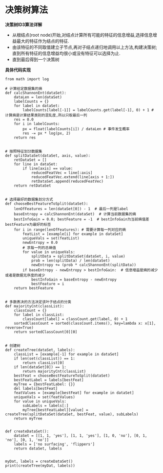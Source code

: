 # 决策树算法

**决策树ID3算法详解**
* 从根结点(root node)开始,对结点计算所有可能的特征的信息增益,选择信息增益最大的特征作为结点的特征.
* 由该特征的不同取值建立子节点,再对子结点递归地调用以上方法,构建决策树;直到所有特征的信息增益均很小或没有特征可以选择为止.
* 直到最后得到一个决策树

**具体代码实现**

    from math import log

    # 计算给定数据集的熵
    def calcShannonEnt(dataSet):
        dataLen = len(dataSet)
        labelCounts = {}
        for label in dataSet:
            labelCounts[label[-1]] = labelCounts.get(label[-1], 0) + 1 # 计算熵是计算结果类别的混乱度,所以只取最后一列
        res = 0.0
        for i in labelCounts:
            px = float(labelCounts[i]) / dataLen # 事件发生概率
            res -= px * log(px, 2)
        return res


    # 按照特征划分数据集
    def splitDataSet(dataSet, axis, value):
        retDataSet = []
        for line in dataSet:
            if line[axis] == value:
                reducedFeatVec = line[:axis]
                reducedFeatVec.extend(line[axis + 1:])
                retDataSet.append(reducedFeatVec)
        return retDataSet


    # 选择最好的数据集划分方式
    def chooseBestFeatureToSplit(dataSet):
        lenOfFeatures = len(dataSet[0]) - 1  # 最后一列是label
        baseEntropy = calcShannonEnt(dataSet)  # 计算当前数据集的熵
        bestInfoGain = 0.0; bestFeature = -1  # bestInfoGain为当前熵值差 bestFeature为最好的标签
        for i in range(lenOfFeatures): # 需要计算每一列对应的熵
            featList = [example[i] for example in dataSet]
            uniqueVals = set(featList)
            newEntropy = 0.0
            # 求每一列的总熵值
            for value in uniqueVals:
                splitData = splitDataSet(dataSet, i, value)
                prob = len(splitData) / len(dataSet)
                newEntropy += (prob * calcShannonEnt(splitData))
            if baseEntropy - newEntropy > bestInfoGain:  # 信息增益是熵的减少或者是数据无序度的减少
                bestInfoGain = baseEntropy - newEntropy
                bestFeature = i
        return bestFeature


    # 多数表决的方法决定该叶子结点的分类
    def majorityCnt(classList):
        classCount = {}
        for label in classList:
            classCount[label] = classCount.get(label, 0) + 1
        sortedClassCount = sorted(classCount.items(), key=lambda x: x[1], reverse=True)
        return sortedClassCount[0][0]


    # 创建树
    def createTree(dataSet, labels):
        classList = [example[-1] for example in dataSet]
        if len(set(classList)) == 1:
            return classList[0]
        if len(dataSet[0]) == 1:
            return majorityCnt(classList)
        bestFeat = chooseBestFeatureToSplit(dataSet)
        bestFeatLabel = labels[bestFeat]
        myTree = {bestFeatLabel: {}}
        del labels[bestFeat]
        featValues = [example[bestFeat] for example in dataSet]
        uniqueVals = set(featValues)
        for value in uniqueVals:
            subLabels = labels[:]
            myTree[bestFeatLabel][value] = createTree(splitDataSet(dataSet, bestFeat, value), subLabels)
        return myTree


    def createDataSet():
        dataSet = [[1, 1, 'yes'], [1, 1, 'yes'], [1, 0, 'no'], [0, 1, 'no'], [0, 1, 'no']]
        labels = ['no surfacing', 'flippers']
        return dataSet, labels


    myDat, labels = createDataSet()
    print(createTree(myDat, labels))
